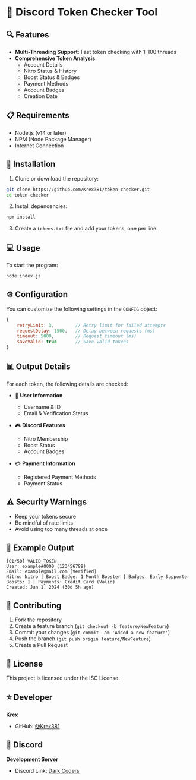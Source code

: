 # 🚀 Discord Token Checker Tool  

## 🔍 Features  

- **Multi-Threading Support**: Fast token checking with 1-100 threads  
- **Comprehensive Token Analysis**:  
  - Account Details  
  - Nitro Status & History  
  - Boost Status & Badges  
  - Payment Methods  
  - Account Badges  
  - Creation Date  

## 📋 Requirements  

- Node.js (v14 or later)  
- NPM (Node Package Manager)  
- Internet Connection  

## 🚀 Installation  

1. Clone or download the repository:  
```bash
git clone https://github.com/Krex381/token-checker.git
cd token-checker
```

2. Install dependencies:  
```bash
npm install
```

3. Create a `tokens.txt` file and add your tokens, one per line.  

## 💻 Usage  

To start the program:  
```bash
node index.js
```

## ⚙️ Configuration  

You can customize the following settings in the `CONFIG` object:  

```javascript
{
    retryLimit: 3,        // Retry limit for failed attempts
    requestDelay: 1500,   // Delay between requests (ms)
    timeout: 5000,        // Request timeout (ms)
    saveValid: true       // Save valid tokens
}
```

## 📊 Output Details  

For each token, the following details are checked:  

- 👤 **User Information**  
  - Username & ID  
  - Email & Verification Status  

- 🎮 **Discord Features**  
  - Nitro Membership  
  - Boost Status  
  - Account Badges  

- 💳 **Payment Information**  
  - Registered Payment Methods  
  - Payment Status  

## ⚠️ Security Warnings  

- Keep your tokens secure  
- Be mindful of rate limits  
- Avoid using too many threads at once  

## 📝 Example Output  

```
[01/50] VALID TOKEN
User: example#0000 (123456789)
Email: example@mail.com [Verified]
Nitro: Nitro | Boost Badge: 1 Month Booster | Badges: Early Supporter
Boosts: 1 | Payments: Credit Card (Valid)
Created: Jan 1, 2024 (30d 5h ago)
```

## 🤝 Contributing  

1. Fork the repository  
2. Create a feature branch (`git checkout -b feature/NewFeature`)  
3. Commit your changes (`git commit -am 'Added a new feature'`)  
4. Push the branch (`git push origin feature/NewFeature`)  
5. Create a Pull Request  

## 📜 License  

This project is licensed under the ISC License.  

## ⭐ Developer  

**Krex**  
- GitHub: [@Krex381](https://github.com/Krex381)


## 🔗 Discord

**Development Server**
- Discord Link: [Dark Coders](https://discord.gg/2UEs5WDZA2)
